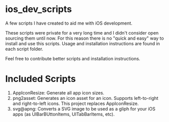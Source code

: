 # ios_dev_scripts

A few scripts I have created to aid me with iOS development.

These scripts were private for a very long time and I didn't consider open sourcing them until now. For this reason there is no "quick and easy" way to install and use this scripts. Usage and installation instructions are found in each script folder.

Feel free to contribute better scripts and installation instructions.

# Included Scripts

1. AppIconResize: Generate all app icon sizes.
2. png2asset: Generates an icon asset for an icon. Supports left-to-right and right-to-left icons. This project replaces AppIconResize.
3. svg@apng: Converts a SVG image to be used as a gliph for your iOS apps (as UIBarBUttonItems, UITabBarItems, etc).
